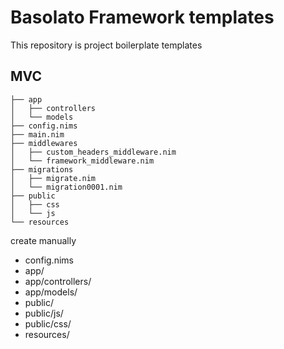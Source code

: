 Basolato Framework templates
===

This repository is project boilerplate templates

## MVC
```
├── app
│   ├── controllers
│   └── models
├── config.nims
├── main.nim
├── middlewares
│   ├── custom_headers_middleware.nim
│   └── framework_middleware.nim
├── migrations
│   ├── migrate.nim
│   └── migration0001.nim
├── public
│   ├── css
│   └── js
└── resources
```
create manually
- config.nims
- app/
- app/controllers/
- app/models/
- public/
- public/js/
- public/css/
- resources/
